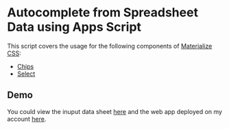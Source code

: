 # Autocomplete from Spreadsheet Data using Apps Script

This script covers the usage for the following components of [Materialize CSS](https://materializecss.com):
- [Chips](https://materializecss.com/chips.html)
- [Select](https://materializecss.com/select.html)

## Demo

You could view the inuput data sheet [here](https://docs.google.com/spreadsheets/d/1I3nhVn_YnyfZHjbjKPIkS_k72Qn8IfXt9mpF26k8bUg/edit?usp=sharing) and the web app deployed on my account [here](https://script.google.com/macros/s/AKfycbzH6s2OGoqA9EW2kKjgoTjMxCPrRlXjjECEdIzgXTZixdey2rHG/exec).
